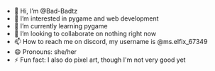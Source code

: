 - 👋 Hi, I’m @Bad-Badtz
- 👀 I’m interested in pygame and web development
- 🌱 I’m currently learning pygame
- 💞️ I’m looking to collaborate on nothing right now
- 📫 How to reach me on discord, my username is @ms.elfix_67349
- 😄 Pronouns: she/her
- ⚡ Fun fact: I also do pixel art,  though I'm not very good yet

